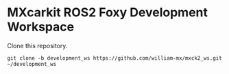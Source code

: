 # MXcarkit ROS2 Foxy Development Workspace

Clone this repository.
```
git clone -b development_ws https://github.com/william-mx/mxck2_ws.git ~/development_ws
```
